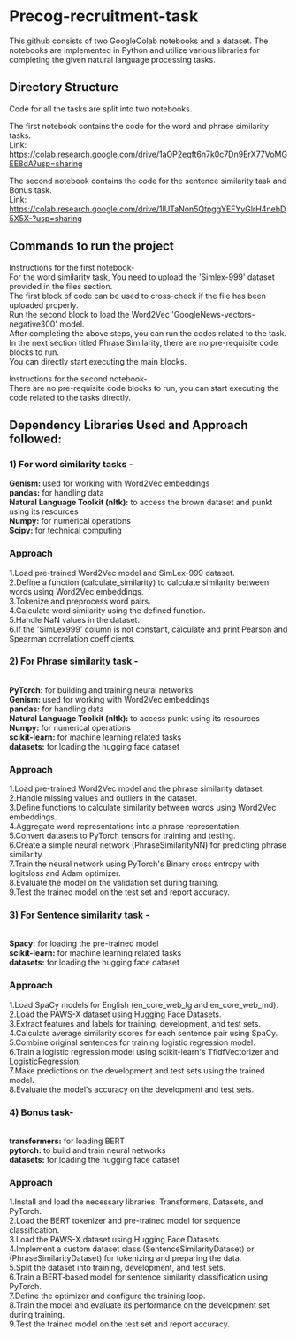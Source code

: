 # Precog-recruitment-task
This github consists of two GoogleColab notebooks and a dataset. The notebooks are implemented in Python and utilize various libraries for completing the given natural language processing tasks.
## Directory Structure
Code for all the tasks are split into two notebooks.<br>

The first notebook contains the code for the word and phrase similarity tasks.
<br>Link: https://colab.research.google.com/drive/1aOP2eqft6n7k0c7Dn9ErX77VoMGEE8dA?usp=sharing <br>

The second notebook contains the code for the sentence similarity task and Bonus task. 
<br>Link: https://colab.research.google.com/drive/1lUTaNon5QtpggYEFYyGlrH4nebD5X5X-?usp=sharing 

## Commands to run the project

Instructions for the first notebook-
<br>For the word similarity task, You need to upload the 'Simlex-999' dataset provided in the files section.<br>
The first block of code can be used to cross-check if the file has been uploaded properly.
<br>Run the second block to load the Word2Vec 'GoogleNews-vectors-negative300' model.
<br>After completing the above steps, you can run the codes related to the task.<br>
In the next section titled Phrase Similarity, there are no pre-requisite code blocks to run.
<br>You can directly start executing the main blocks.

Instructions for the second notebook-
<br>There are no pre-requisite code blocks to run, you can start executing the code related to the tasks directly.

## Dependency Libraries Used and Approach followed:

### 1)  For word similarity tasks -
  **Genism:** used for working with Word2Vec embeddings
<br> **pandas:** for handling data
<br> **Natural Language Toolkit (nltk):**  to access the brown dataset and punkt using its resources
<br> **Numpy:** for numerical operations
<br> **Scipy:** for technical computing

### Approach
1.Load pre-trained Word2Vec model and SimLex-999 dataset.
<br>2.Define a function (calculate_similarity) to calculate similarity between words using Word2Vec embeddings.
<br>3.Tokenize and preprocess word pairs.
<br>4.Calculate word similarity using the defined function.
<br>5.Handle NaN values in the dataset.
<br>6.If the 'SimLex999' column is not constant, calculate and print Pearson and Spearman correlation coefficients.

### 2) For Phrase similarity task -
  <br> **PyTorch:** for building and training neural networks
   <br>**Genism:** used for working with Word2Vec embeddings
<br> **pandas:** for handling data
<br> **Natural Language Toolkit (nltk):**  to access punkt using its resources
<br> **Numpy:** for numerical operations
<br> **scikit-learn:** for machine learning related tasks
<br> **datasets:** for loading the hugging face dataset

### Approach

1.Load pre-trained Word2Vec model and the phrase similarity dataset.
<br>2.Handle missing values and outliers in the dataset.
<br>3.Define functions to calculate similarity between words using Word2Vec embeddings.
<br>4.Aggregate word representations into a phrase representation.
<br>5.Convert datasets to PyTorch tensors for training and testing.
<br>6.Create a simple neural network (PhraseSimilarityNN) for predicting phrase similarity.
<br>7.Train the neural network using PyTorch's Binary cross entropy with logitsloss and Adam optimizer.
<br>8.Evaluate the model on the validation set during training.
<br>9.Test the trained model on the test set and report accuracy.

### 3) For Sentence similarity task -
<br> **Spacy:** for loading the pre-trained model
<br> **scikit-learn:** for machine learning related tasks
<br> **datasets:** for loading the hugging face dataset
   
### Approach

1.Load SpaCy models for English (en_core_web_lg and en_core_web_md).
<br>2.Load the PAWS-X dataset using Hugging Face Datasets.
<br>3.Extract features and labels for training, development, and test sets.
<br>4.Calculate average similarity scores for each sentence pair using SpaCy.
<br>5.Combine original sentences for training logistic regression model.
<br>6.Train a logistic regression model using scikit-learn's TfidfVectorizer and LogisticRegression.
<br>7.Make predictions on the development and test sets using the trained model.
<br>8.Evaluate the model's accuracy on the development and test sets.

### 4) Bonus task-
<br> **transformers:** for loading BERT
<br> **pytorch:** to build and train neural networks
<br> **datasets:** for loading the hugging face dataset

### Approach
1.Install and load the necessary libraries: Transformers, Datasets, and PyTorch.
<br>2.Load the BERT tokenizer and pre-trained model for sequence classification.
<br>3.Load the PAWS-X dataset using Hugging Face Datasets.
<br>4.Implement a custom dataset class (SentenceSimilarityDataset) or (PhraseSimilarityDataset) for tokenizing and preparing the data.
<br>5.Split the dataset into training, development, and test sets.
<br>6.Train a BERT-based model for sentence similarity classification using PyTorch.
<br>7.Define the optimizer and configure the training loop.
<br>8.Train the model and evaluate its performance on the development set during training.
<br>9.Test the trained model on the test set and report accuracy.
